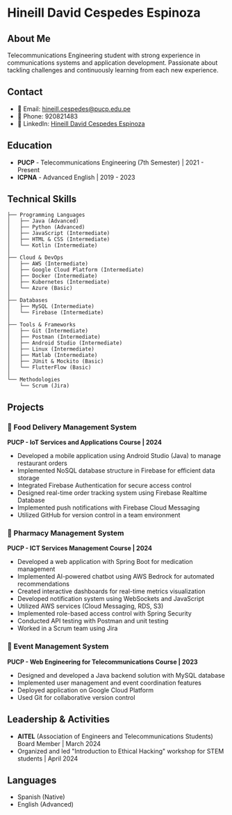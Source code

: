 # Hineill David Cespedes Espinoza

## About Me
Telecommunications Engineering student with strong experience in communications systems and application development. Passionate about tackling challenges and continuously learning from each new experience.

## Contact
- 📧 Email: hineill.cespedes@pucp.edu.pe
- 📱 Phone: 920821483
- 🔗 LinkedIn: [Hineill David Cespedes Espinoza](https://www.linkedin.com/in/hineill-david-cespedes-espinoza-73b44024a)

## Education
- **PUCP** - Telecommunications Engineering (7th Semester) | 2021 - Present
- **ICPNA** - Advanced English | 2019 - 2023

## Technical Skills
```
├── Programming Languages
│   ├── Java (Advanced)
│   ├── Python (Advanced)
│   ├── JavaScript (Intermediate)
│   ├── HTML & CSS (Intermediate)
│   └── Kotlin (Intermediate)
│
├── Cloud & DevOps
│   ├── AWS (Intermediate)
│   ├── Google Cloud Platform (Intermediate)
│   ├── Docker (Intermediate)
│   ├── Kubernetes (Intermediate)
│   └── Azure (Basic)
│
├── Databases
│   ├── MySQL (Intermediate)
│   └── Firebase (Intermediate)
│
├── Tools & Frameworks
│   ├── Git (Intermediate)
│   ├── Postman (Intermediate)
│   ├── Android Studio (Intermediate)
│   ├── Linux (Intermediate)
│   ├── Matlab (Intermediate)
│   ├── JUnit & Mockito (Basic)
│   └── FlutterFlow (Basic)
│
└── Methodologies
    └── Scrum (Jira)
```

## Projects

### 📱 Food Delivery Management System
**PUCP - IoT Services and Applications Course | 2024**
- Developed a mobile application using Android Studio (Java) to manage restaurant orders
- Implemented NoSQL database structure in Firebase for efficient data storage
- Integrated Firebase Authentication for secure access control
- Designed real-time order tracking system using Firebase Realtime Database
- Implemented push notifications with Firebase Cloud Messaging
- Utilized GitHub for version control in a team environment

### 💊 Pharmacy Management System
**PUCP - ICT Services Management Course | 2024**
- Developed a web application with Spring Boot for medication management
- Implemented AI-powered chatbot using AWS Bedrock for automated recommendations
- Created interactive dashboards for real-time metrics visualization
- Developed notification system using WebSockets and JavaScript
- Utilized AWS services (Cloud Messaging, RDS, S3)
- Implemented role-based access control with Spring Security
- Conducted API testing with Postman and unit testing
- Worked in a Scrum team using Jira

### 🎪 Event Management System
**PUCP - Web Engineering for Telecommunications Course | 2023**
- Designed and developed a Java backend solution with MySQL database
- Implemented user management and event coordination features
- Deployed application on Google Cloud Platform
- Used Git for collaborative version control

## Leadership & Activities
- **AITEL** (Association of Engineers and Telecommunications Students) Board Member | March 2024
- Organized and led "Introduction to Ethical Hacking" workshop for STEM students | April 2024

## Languages
- Spanish (Native)
- English (Advanced)
